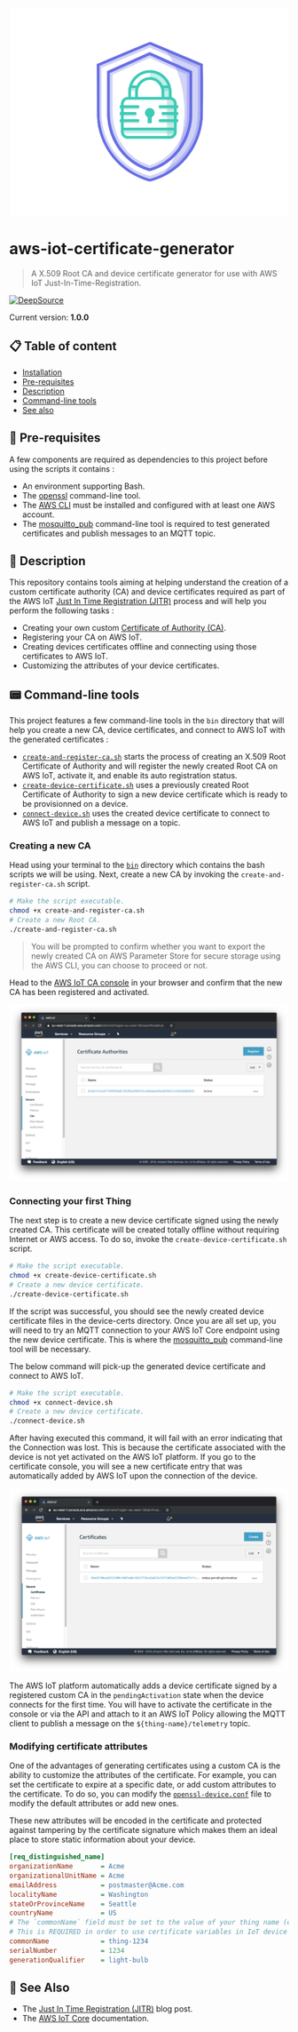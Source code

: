 <br />
<p align="center">
  <img width="500" src="assets/icon.png" />
</p>

# aws-iot-certificate-generator
> A X.509 Root CA and device certificate generator for use with AWS IoT Just-In-Time-Registration.

[![DeepSource](https://deepsource.io/gh/HQarroum/aws-iot-certificate-generator.svg/?label=active+issues&show_trend=true&token=5PhfiMSqrajKf7juZAV7Cxbb)](https://deepsource.io/gh/HQarroum/aws-iot-certificate-generator/?ref=repository-badge)

Current version: **1.0.0**

## 📋 Table of content

- [Installation](#-install)
- [Pre-requisites](#-pre-requisites)
- [Description](#-description)
- [Command-line tools](#-command-line-tools)
- [See also](#-see-also)

## 🎒 Pre-requisites

A few components are required as dependencies to this project before using the scripts it contains :

- An environment supporting Bash.
- The [openssl](https://wiki.openssl.org/index.php/Command_Line_Utilities) command-line tool.
- The [AWS CLI](https://aws.amazon.com/cli/) must be installed and configured with at least one AWS account.
- The [mosquitto_pub](https://mosquitto.org/man/mosquitto_pub-1.html) command-line tool is required to test generated certificates and publish messages to an MQTT topic.

## 🔰 Description

This repository contains tools aiming at helping understand the creation of a custom certificate authority (CA) and device certificates required as part of the AWS IoT [Just In Time Registration (JITR)](https://aws.amazon.com/fr/blogs/iot/just-in-time-registration-of-device-certificates-on-aws-iot/) process and will help you perform the following tasks :

- Creating your own custom [Certificate of Authority (CA)](https://en.wikipedia.org/wiki/Root_certificate).
- Registering your CA on AWS IoT.
- Creating devices certificates offline and connecting using those certificates to AWS IoT.
- Customizing the attributes of your device certificates.

## 📟 Command-line tools

This project features a few command-line tools in the `bin` directory that will help you create a new CA, device certificates, and connect to AWS IoT with the generated certificates :

- [`create-and-register-ca.sh`](bin/create-and-register-ca.sh) starts the process of creating an X.509 Root Certificate of Authority and will register the newly created Root CA on AWS IoT, activate it, and enable its auto registration status.
- [`create-device-certificate.sh`](bin/create-device-certificate.sh) uses a previously created Root Certificate of Authority to sign a new device certificate which is ready to be provisionned on a device.
- [`connect-device.sh`](bin/connect-device.sh) uses the created device certificate to connect to AWS IoT and publish a message on a topic.

### Creating a new CA

Head using your terminal to the [`bin`](./bin/) directory which contains the bash scripts we will be using. Next, create a new CA by invoking the `create-and-register-ca.sh` script.

```bash
# Make the script executable.
chmod +x create-and-register-ca.sh
# Create a new Root CA.
./create-and-register-ca.sh
```

> You will be prompted to confirm whether you want to export the newly created CA on AWS Parameter Store for secure storage using the AWS CLI, you can choose to proceed or not.

Head to the [AWS IoT CA console](https://console.aws.amazon.com/iot/home#/cacertificatehub) in your browser and confirm that the new CA has been registered and activated.

<p align="center">
  <img src="assets/certificate-hub.png" />
</p>

### Connecting your first Thing

The next step is to create a new device certificate signed using the newly created CA. This certificate will be created totally offline without requiring Internet or AWS access. To do so, invoke the `create-device-certificate.sh` script.

```bash
# Make the script executable.
chmod +x create-device-certificate.sh
# Create a new device certificate.
./create-device-certificate.sh
```

If the script was successful, you should see the newly created device certificate files in the device-certs directory. Once you are all set up, you will need to try an MQTT connection to your AWS IoT Core endpoint using the new device certificate.
This is where the [mosquitto_pub](https://mosquitto.org/man/mosquitto_pub-1.html) command-line tool will be necessary.

The below command will pick-up the generated device certificate and connect to AWS IoT.

```bash
# Make the script executable.
chmod +x connect-device.sh
# Create a new device certificate.
./connect-device.sh
```

After having executed this command, it will fail with an error indicating that the Connection was lost. This is because the certificate associated with the device is not yet activated on the AWS IoT platform. If you go to the certificate console, you will see a new certificate entry that was automatically added by AWS IoT upon the connection of the device.

<p align="center">
  <img src="assets/certificate.png" />
</p>

The AWS IoT platform automatically adds a device certificate signed by a registered custom CA in the `pendingActivation` state when the device connects for the first time. You will have to activate the certificate in the console or via the API and attach to it an AWS IoT Policy allowing the MQTT client to publish a message on the `${thing-name}/telemetry` topic.

### Modifying certificate attributes

One of the advantages of generating certificates using a custom CA is the ability to customize the attributes of the certificate. For example, you can set the certificate to expire at a specific date, or add custom attributes to the certificate. To do so, you can modify the [`openssl-device.conf`](./bin/config/openssl-device.conf) file to modify the default attributes or add new ones.

These new attributes will be encoded in the certificate and protected against tampering by the certificate signature which makes them an ideal place to store static information about your device.

```ini
[req_distinguished_name]
organizationName       = Acme
organizationalUnitName = Acme
emailAddress           = postmaster@Acme.com
localityName           = Washington
stateOrProvinceName    = Seattle
countryName            = US
# The `commonName` field must be set to the value of your thing name (e.g thing-1234).
# This is REQUIRED in order to use certificate variables in IoT device policies.
commonName             = thing-1234
serialNumber           = 1234
generationQualifier    = light-bulb
```

## 👀 See Also

- The [Just In Time Registration (JITR)](https://aws.amazon.com/fr/blogs/iot/just-in-time-registration-of-device-certificates-on-aws-iot/) blog post.
- The [AWS IoT Core](https://aws.amazon.com/iot/) documentation.
